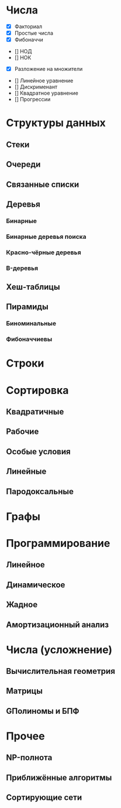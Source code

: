 # Числа
* [x] Факториал
* [x] Простые числа
* [x] Фибоначчи
* [] НОД
* [] НОК
* [x] Разложение на множители
* [] Линейное уравнение
* [] Дискрименант
* [] Квадратное уравнение
* [] Прогрессии

# Структуры данных
## Стеки
## Очереди
## Связанные списки
## Деревья
### Бинарные
### Бинарные деревья поиска
### Красно-чёрные деревья
### B-деревья
## Хеш-таблицы
## Пирамиды
### Биноминальные
### Фибоначчиевы

# Строки

# Сортировка

## Квадратичные
## Рабочие
## Особые условия
## Линейные
## Пародоксальные

# Графы

# Программирование

## Линейное
## Динамическое
## Жадное
## Амортизационный анализ

#  Числа (усложнение)
## Вычислительная геометрия
## Матрицы
## GПолиномы и БПФ

#  Прочее
## NP-полнота
## Приближённые алгоритмы
## Сортирующие сети